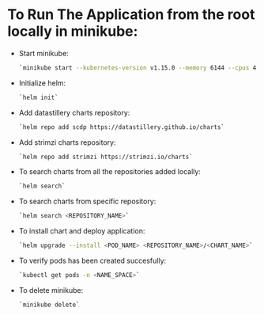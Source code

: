 # To Run The Application from the root locally in minikube:
  * Start minikube:
    ```bash
    `minikube start --kubernetes-version v1.15.0 --memory 6144 --cpus 4`
    ```
  * Initialize helm:
    ```bash
    `helm init`
    ```
  * Add datastillery charts repository:
    ```bash
    `helm repo add scdp https://datastillery.github.io/charts`
    ```
  * Add strimzi charts repository:
    ```bash
    `helm repo add strimzi https://strimzi.io/charts`
    ```
  * To search charts from all the repositories added locally:
    ```bash
    `helm search`
    ```
  * To search charts from specific repository:
    ```bash
    `helm search <REPOSITORY_NAME>`
    ```
  * To install chart and deploy application:
    ```bash
    `helm upgrade --install <POD_NAME> <REPOSITORY_NAME>/<CHART_NAME>`
    ```
  * To verify pods has been created succesfully:
    ```bash
    `kubectl get pods -n <NAME_SPACE>`
    ```
  * To delete minikube:
    ```bash
    `minikube delete`
    ```
